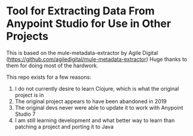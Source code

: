 # Tool for Extracting Data From Anypoint Studio for Use in Other Projects
This is based on the mule-metadata-extractor by Agile Digital (https://github.com/agiledigital/mule-metadata-extractor)
Huge thanks to them for doing most of the hardwork.

This repo exists for a few reasons:
1) I do not currently desire to learn Clojure, which is what the original project is in
2) The original project appears to have been abandoned in 2019
3) The original devs never were able to update it to work with Anypoint Studio 7
4) I am still learning development and what better way to learn than patching a project and porting it to Java
